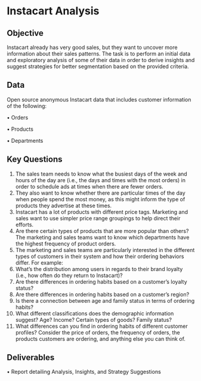 # Instacart Analysis
## Objective
Instacart already has very good sales, but they want to uncover more information about their sales patterns. The task is to perform an initial data and exploratory analysis of some of their data in order to derive insights and suggest strategies for better segmentation based on the provided criteria.

## Data
Open source anonymous Instacart data that includes customer information of the following:

• Orders

• Products

• Departments

## Key Questions
1. The sales team needs to know what the busiest days of the week and hours of the day are (i.e., the days and times with the most orders) in order to schedule ads at times when there are fewer orders.
2. They also want to know whether there are particular times of the day when people spend the most money, as this might inform the type of products they advertise at these times.
3. Instacart has a lot of products with different price tags. Marketing and sales want to use simpler price range groupings to help direct their efforts.
4. Are there certain types of products that are more popular than others? The marketing and sales teams want to know which departments have the highest frequency of product orders.
5. The marketing and sales teams are particularly interested in the different types of customers in their system and how their ordering behaviors differ. For example:
  1. What’s the distribution among users in regards to their brand loyalty (i.e., how often do they return to Instacart)?
  2. Are there differences in ordering habits based on a customer’s loyalty status?
  3. Are there differences in ordering habits based on a customer’s region?
  4. Is there a connection between age and family status in terms of ordering habits?
  5. What different classifications does the demographic information suggest? Age? Income? Certain types of goods? Family status?
  6. What differences can you find in ordering habits of different customer profiles? Consider the price of orders, the frequency of orders, the products customers are ordering, and anything else you can think of.

## Deliverables

• Report detailing Analysis, Insights, and Strategy Suggestions
